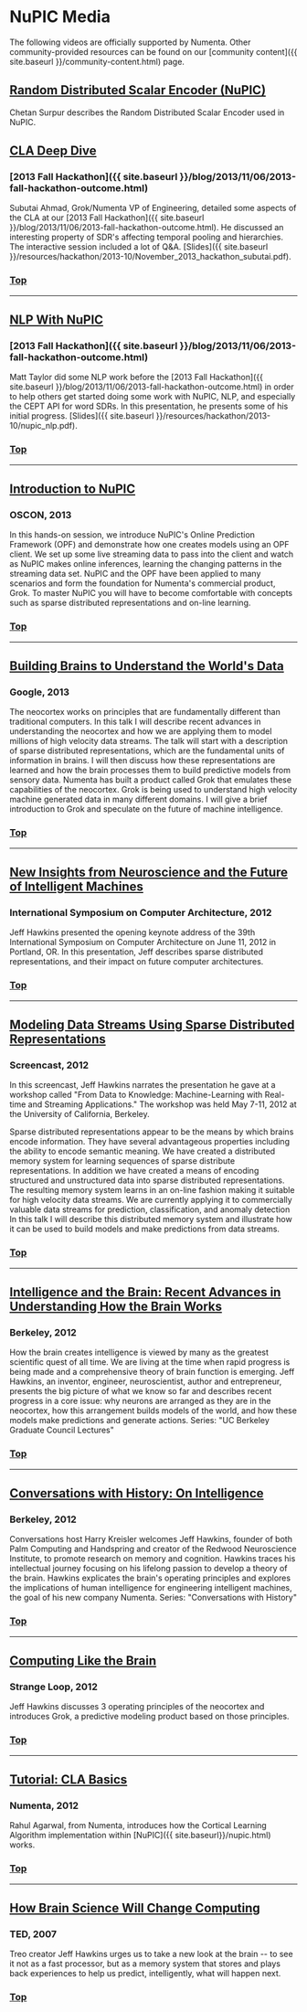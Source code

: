 
NuPIC Media
===========

<div id="jump-menu"></div>

The following videos are officially supported by Numenta. Other community-provided resources can be found on our [community content]({{ site.baseurl }}/community-content.html) page.

## <a href="http://www.youtube.com/watch?v=_q5W2Ov6C9E" rel="prettyPhoto" title="Random Distributed Scalar Encoder (NuPIC)">Random Distributed Scalar Encoder (NuPIC)</a>

Chetan Surpur describes the Random Distributed Scalar Encoder used in NuPIC.

## <a href="http://www.youtube.com/watch?v=QBs-2_wl_JM" rel="prettyPhoto" title="CLA Deep Dive">CLA Deep Dive</a>

### [2013 Fall Hackathon]({{ site.baseurl }}/blog/2013/11/06/2013-fall-hackathon-outcome.html)

Subutai Ahmad, Grok/Numenta VP of Engineering, detailed some aspects of the CLA at our [2013 Fall Hackathon]({{ site.baseurl }}/blog/2013/11/06/2013-fall-hackathon-outcome.html). He discussed an interesting property of SDR's affecting temporal pooling and hierarchies. The interactive session included a lot of Q&A. [Slides]({{ site.baseurl }}/resources/hackathon/2013-10/November_2013_hackathon_subutai.pdf).

### [Top](#nupic_media)

* * *

## <a href="http://www.youtube.com/watch?v=QNF-gONtSmA&amp;start=1260" rel="prettyPhoto" title="NLP With NuPIC">NLP With NuPIC</a>

### [2013 Fall Hackathon]({{ site.baseurl }}/blog/2013/11/06/2013-fall-hackathon-outcome.html)

Matt Taylor did some NLP work before the [2013 Fall Hackathon]({{ site.baseurl }}/blog/2013/11/06/2013-fall-hackathon-outcome.html) in order to help others get started doing some work with NuPIC, NLP, and especially the CEPT API for word SDRs. In this presentation, he presents some of his initial progress. [Slides]({{ site.baseurl }}/resources/hackathon/2013-10/nupic_nlp.pdf).

### [Top](#nupic_media)

* * *

## <a href="http://www.youtube.com/watch?v=5r1vZ1ymrQE" rel="prettyPhoto" title="NuPIC at OSCON 2013">Introduction to NuPIC</a>

### OSCON, 2013

In this hands-on session, we introduce NuPIC's Online Prediction Framework (OPF) and demonstrate how one creates models using an OPF client. We set up some live streaming data to pass into the client and watch as NuPIC makes online inferences, learning the changing patterns in the streaming data set. NuPIC and the OPF have been applied to many scenarios and form the foundation for Numenta's commercial product, Grok. To master NuPIC you will have to become comfortable with concepts such as sparse distributed representations and on-line learning. 

### [Top](#nupic_media)

* * *

## <a href="http://www.youtube.com/watch?v=4y43qwS8fl4" rel="prettyPhoto" title="">Building Brains to Understand the World's Data</a>

### Google, 2013

The neocortex works on principles that are fundamentally different than traditional computers. In this talk I will describe recent advances in understanding the neocortex and how we are applying them to model millions of high velocity data streams.
The talk will start with a description of sparse distributed representations, which are the fundamental units of information in brains. I will then discuss how these representations are learned and how the brain processes them to build predictive models from sensory data. Numenta has built a product called Grok that emulates these capabilities of the neocortex. Grok is being used to understand high velocity machine generated data in many different domains. I will give a brief introduction to Grok and speculate on the future of machine intelligence.

### [Top](#nupic_media)

* * *

## <a href="http://www.youtube.com/watch?v=A8sHMcCk0lU" rel="prettyPhoto" title="">New Insights from Neuroscience and the Future of Intelligent Machines</a>

### International Symposium on Computer Architecture, 2012

Jeff Hawkins presented the opening keynote address of the 39th International Symposium on Computer Architecture on June 11, 2012 in Portland, OR. In this presentation, Jeff describes sparse distributed representations, and their impact on future computer architectures. 

### [Top](#nupic_media)

* * *

## <a href="http://www.youtube.com/watch?v=iNMbsvK8Q8Y" rel="prettyPhoto" title="">Modeling Data Streams Using Sparse Distributed Representations</a>

### Screencast, 2012

In this screencast, Jeff Hawkins narrates the presentation he gave at a workshop called "From Data to Knowledge: Machine-Learning with Real-time and Streaming Applications." The workshop was held May 7-11, 2012 at the University of California, Berkeley.

Sparse distributed representations appear to be the means by which brains encode information. They have several advantageous properties including the ability to encode semantic meaning. We have created a distributed memory system for learning sequences of sparse distribute representations. In addition we have created a means of encoding structured and unstructured data into sparse distributed representations. The resulting memory system learns in an on-line fashion making it suitable for high velocity data streams. We are currently applying it to commercially valuable data streams for prediction, classification, and anomaly detection In this talk I will describe this distributed memory system and illustrate how it can be used to build models and make predictions from data streams.

### [Top](#nupic_media)

* * *

## <a href="http://www.youtube.com/watch?v=qZM9JREjnp4" rel="prettyPhoto" title=""> Intelligence and the Brain: Recent Advances in Understanding How the Brain Works</a>

### Berkeley, 2012

How the brain creates intelligence is viewed by many as the greatest scientific quest of all time. We are living at the time when rapid progress is being made and a comprehensive theory of brain function is emerging. Jeff Hawkins, an inventor, engineer, neuroscientist, author and entrepreneur, presents the big picture of what we know so far and describes recent progress in a core issue: why neurons are arranged as they are in the neocortex, how this arrangement builds models of the world, and how these models make predictions and generate actions. Series: "UC Berkeley Graduate Council Lectures" 

### [Top](#nupic_media)

* * *

## <a href="http://www.youtube.com/watch?v=e5xyF84dw2o" rel="prettyPhoto" title="">Conversations with History: On Intelligence</a> 

### Berkeley, 2012

Conversations host Harry Kreisler welcomes Jeff Hawkins, founder of both Palm Computing and Handspring and creator of the Redwood Neuroscience Institute, to promote research on memory and cognition. Hawkins traces his intellectual journey focusing on his lifelong passion to develop a theory of the brain. Hawkins explicates the brain's operating principles and explores the implications of human intelligence for engineering intelligent machines, the goal of his new company Numenta. Series: "Conversations with History" 

### [Top](#nupic_media)

* * *

## [Computing Like the Brain](http://www.infoq.com/presentations/Brain-Computing)

### Strange Loop, 2012

Jeff Hawkins discusses 3 operating principles of the neocortex and introduces Grok, a predictive modeling product based on those principles.

### [Top](#nupic_media)

* * *

## <a href="http://www.youtube.com/watch?v=z6r3ekreRzY" rel="prettyPhoto" title="">Tutorial: CLA Basics</a>

### Numenta, 2012

Rahul Agarwal, from Numenta, introduces how the Cortical Learning Algorithm implementation within [NuPIC]({{ site.baseurl}}/nupic.html) works.

### [Top](#nupic_media)

* * *

## <a href="http://www.ted.com/talks/jeff_hawkins_on_how_brain_science_will_change_computing.html">How Brain Science Will Change Computing</a>

### TED, 2007

Treo creator Jeff Hawkins urges us to take a new look at the brain -- to see it not as a fast processor, but as a memory system that stores and plays back experiences to help us predict, intelligently, what will happen next.

### [Top](#nupic_media)
